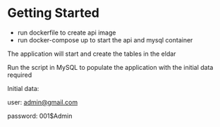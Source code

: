 # Getting Started

* run dockerfile to create api image
* run docker-compose up to start the api and mysql container

The application will start and create the tables in the eldar 

Run the script in MySQL to populate the application with the initial data required

Initial data:

user: admin@gmail.com

password: 001$Admin

